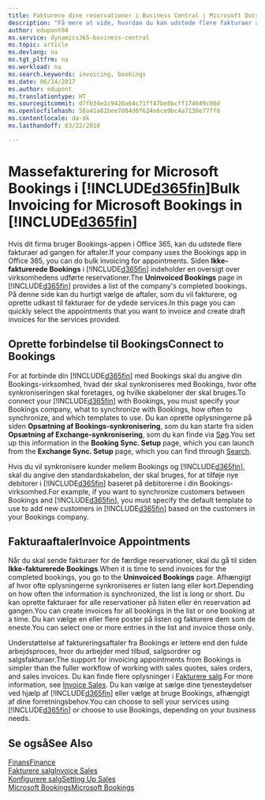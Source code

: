 ```yaml
---
title: Fakturere dine reservationer i Business Central | Microsoft Docs
description: "Få mere at vide, hvordan du kan udstede flere fakturaer ad gangen fra Microsoft Bookings i Business Central."
author: edupont04
ms.service: dynamics365-business-central
ms.topic: article
ms.devlang: na
ms.tgt_pltfrm: na
ms.workload: na
ms.search.keywords: invoicing, bookings
ms.date: 06/14/2017
ms.author: edupont
ms.translationtype: HT
ms.sourcegitcommit: d7fb34e1c9428a64c71ff47be8bcff174649c00d
ms.openlocfilehash: 56a41a81bee7084d0f624e6ce9bc4a7138e77ff0
ms.contentlocale: da-dk
ms.lasthandoff: 03/22/2018

---
```

# <a name="bulk-invoicing-for-microsoft-bookings-in-included365finincludesd365finmdmd"></a><span data-ttu-id="4a1b5-103">Massefakturering for Microsoft Bookings i [!INCLUDE[d365fin](includes/d365fin_md.md)]</span><span class="sxs-lookup"><span data-stu-id="4a1b5-103">Bulk Invoicing for Microsoft Bookings in [!INCLUDE[d365fin](includes/d365fin_md.md)]</span></span>
<span data-ttu-id="4a1b5-104">Hvis dit firma bruger Bookings-appen i Office 365, kan du udstede flere fakturaer ad gangen for aftaler.</span><span class="sxs-lookup"><span data-stu-id="4a1b5-104">If your company uses the Bookings app in Office 365, you can do bulk invoicing for appointments.</span></span> <span data-ttu-id="4a1b5-105">Siden **Ikke-fakturerede Bookings** i [!INCLUDE[d365fin](includes/d365fin_md.md)] indeholder en oversigt over virksomhedens udførte reservationer.</span><span class="sxs-lookup"><span data-stu-id="4a1b5-105">The **Uninvoiced Bookings** page in [!INCLUDE[d365fin](includes/d365fin_md.md)] provides a list of the company's completed bookings.</span></span> <span data-ttu-id="4a1b5-106">På denne side kan du hurtigt vælge de aftaler, som du vil fakturere, og oprette udkast til fakturaer for de ydede services.</span><span class="sxs-lookup"><span data-stu-id="4a1b5-106">In this page you can quickly select the appointments that you want to invoice and create draft invoices for the services provided.</span></span>  

## <a name="connect-to-bookings"></a><span data-ttu-id="4a1b5-107">Oprette forbindelse til Bookings</span><span class="sxs-lookup"><span data-stu-id="4a1b5-107">Connect to Bookings</span></span>
<span data-ttu-id="4a1b5-108">For at forbinde din [!INCLUDE[d365fin](includes/d365fin_md.md)] med Bookings skal du angive din Bookings-virksomhed, hvad der skal synkroniseres med Bookings, hvor ofte synkroniseringen skal foretages, og hvilke skabeloner der skal bruges.</span><span class="sxs-lookup"><span data-stu-id="4a1b5-108">To connect your [!INCLUDE[d365fin](includes/d365fin_md.md)] with Bookings, you must specify your Bookings company, what to synchronize with Bookings, how often to synchronize, and which templates to use.</span></span> <span data-ttu-id="4a1b5-109">Du kan oprette oplysningerne på siden **Opsætning af Bookings-synkronisering**, som du kan starte fra siden **Opsætning af Exchange-synkronisering**, som du kan finde via [Søg](ui-search.md).</span><span class="sxs-lookup"><span data-stu-id="4a1b5-109">You set up this information in the **Booking Sync. Setup** page, which you can launch from the **Exchange Sync. Setup** page, which you can find through [Search](ui-search.md).</span></span>  

<span data-ttu-id="4a1b5-110">Hvis du vil synkronisere kunder mellem Bookings og [!INCLUDE[d365fin](includes/d365fin_md.md)], skal du angive den standardskabelon, der skal bruges, for at tilføje nye debitorer i [!INCLUDE[d365fin](includes/d365fin_md.md)] baseret på debitorerne i din Bookings-virksomhed.</span><span class="sxs-lookup"><span data-stu-id="4a1b5-110">For example, if you want to synchronize customers between Bookings and [!INCLUDE[d365fin](includes/d365fin_md.md)], you must specify the default template to use to add new customers in [!INCLUDE[d365fin](includes/d365fin_md.md)] based on the customers in your Bookings company.</span></span>  

## <a name="invoice-appointments"></a><span data-ttu-id="4a1b5-111">Fakturaaftaler</span><span class="sxs-lookup"><span data-stu-id="4a1b5-111">Invoice Appointments</span></span>
<span data-ttu-id="4a1b5-112">Når du skal sende fakturaer for de færdige reservationer, skal du gå til siden **Ikke-fakturerede Bookings**.</span><span class="sxs-lookup"><span data-stu-id="4a1b5-112">When it is time to send invoices for the completed bookings, you go to the **Uninvoiced Bookings** page.</span></span> <span data-ttu-id="4a1b5-113">Afhængigt af hvor ofte oplysningerne synkroniseres er listen lang eller kort.</span><span class="sxs-lookup"><span data-stu-id="4a1b5-113">Depending on how often the information is synchronized, the list is long or short.</span></span> <span data-ttu-id="4a1b5-114">Du kan oprette fakturaer for alle reservationer på listen eller én reservation ad gangen.</span><span class="sxs-lookup"><span data-stu-id="4a1b5-114">You can create invoices for all bookings in the list or one booking at a time.</span></span> <span data-ttu-id="4a1b5-115">Du kan vælge en eller flere poster på listen og fakturere dem som de eneste.</span><span class="sxs-lookup"><span data-stu-id="4a1b5-115">You can select one or more entries in the list and invoice those only.</span></span>  

<span data-ttu-id="4a1b5-116">Understøttelse af faktureringsaftaler fra Bookings er lettere end den fulde arbejdsproces, hvor du arbejder med tilbud, salgsordrer og salgsfakturaer.</span><span class="sxs-lookup"><span data-stu-id="4a1b5-116">The support for invoicing appointments from Bookings is simpler than the fuller workflow of working with sales quotes, sales orders, and sales invoices.</span></span> <span data-ttu-id="4a1b5-117">Du kan finde flere oplysninger i [Fakturere salg](sales-how-invoice-sales.md).</span><span class="sxs-lookup"><span data-stu-id="4a1b5-117">For more information, see [Invoice Sales](sales-how-invoice-sales.md).</span></span> <span data-ttu-id="4a1b5-118">Du kan vælge at sælge dine tjenesteydelser ved hjælp af [!INCLUDE[d365fin](includes/d365fin_md.md)] eller vælge at bruge Bookings, afhængigt af dine forretningsbehov.</span><span class="sxs-lookup"><span data-stu-id="4a1b5-118">You can choose to sell your services using [!INCLUDE[d365fin](includes/d365fin_md.md)] or choose to use Bookings, depending on your business needs.</span></span>  

## <a name="see-also"></a><span data-ttu-id="4a1b5-119">Se også</span><span class="sxs-lookup"><span data-stu-id="4a1b5-119">See Also</span></span>
[<span data-ttu-id="4a1b5-120">Finans</span><span class="sxs-lookup"><span data-stu-id="4a1b5-120">Finance</span></span>](finance.md)  
[<span data-ttu-id="4a1b5-121">Fakturere salg</span><span class="sxs-lookup"><span data-stu-id="4a1b5-121">Invoice Sales</span></span>](sales-how-invoice-sales.md)  
[<span data-ttu-id="4a1b5-122">Konfigurere salg</span><span class="sxs-lookup"><span data-stu-id="4a1b5-122">Setting Up Sales</span></span>](sales-setup-sales.md)  
[<span data-ttu-id="4a1b5-123">Microsoft Bookings</span><span class="sxs-lookup"><span data-stu-id="4a1b5-123">Microsoft Bookings</span></span>](https://products.office.com/en-us/business/scheduling-and-booking-app)  

